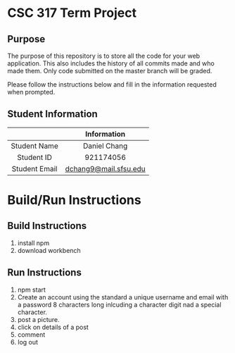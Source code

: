 # CSC 317 Term Project

## Purpose

The purpose of this repository is to store all the code for your web application. This also includes the history of all commits made and who made them. Only code submitted on the master branch will be graded.

Please follow the instructions below and fill in the information requested when prompted.

## Student Information

|               | Information   |
|:-------------:|:-------------:|
| Student Name  | Daniel Chang    |
| Student ID    | 921174056       |
| Student Email | dchang9@mail.sfsu.edu    |



# Build/Run Instructions

## Build Instructions
1. install npm
2. download workbench

## Run Instructions
1. npm start
2. Create an account using the standard a unique username and email with a password 8 characters long inlcuding a character digit nad a special character.
3. post a picture.
4. click on details of a post
5. comment
6. log out